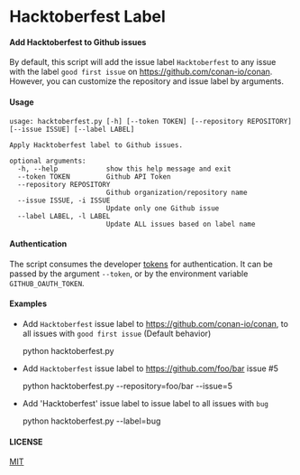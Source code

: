 # Hacktoberfest Label

#### Add Hacktoberfest to Github issues

By default, this script will add the issue label `Hacktoberfest` to any issue with the label `good first issue` on https://github.com/conan-io/conan.
However, you can customize the repository and issue label by arguments.

#### Usage

```
usage: hacktoberfest.py [-h] [--token TOKEN] [--repository REPOSITORY] [--issue ISSUE] [--label LABEL]

Apply Hacktoberfest label to Github issues.

optional arguments:
  -h, --help            show this help message and exit
  --token TOKEN         Github API Token
  --repository REPOSITORY
                        Github organization/repository name
  --issue ISSUE, -i ISSUE
                        Update only one Github issue
  --label LABEL, -l LABEL
                        Update ALL issues based on label name
```

#### Authentication

The script consumes the developer [tokens](https://github.com/settings/tokens) for authentication.
It can be passed by the argument `--token`, or by the environment variable `GITHUB_OAUTH_TOKEN`.

#### Examples

* Add `Hacktoberfest` issue label to https://github.com/conan-io/conan, to all issues with `good first issue` (Default behavior)

    python hacktoberfest.py 

* Add `Hacktoberfest` issue label to https://github.com/foo/bar issue #5

    python hacktoberfest.py --repository=foo/bar --issue=5  

* Add 'Hacktoberfest' issue label to issue label to all issues with `bug`

    python hacktoberfest.py --label=bug

#### LICENSE
[MIT](LICENSE)
